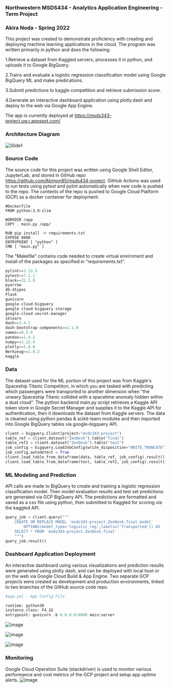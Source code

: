 ### Northwestern MSDS434 - Analytics Application Engineering - Term Project
### Akira Noda - Spring 2022

This project was created to demonstrate proficiency with creating and deploying machine learning applications in the cloud. The program was written primarily in python and does the following:

1.Retrieve a dataset from Kaggled servers, processes it in python, and uploads it to Google BigQuery.

2.Trains and evaluate a logistic regression classification model using Google BigQuery ML and make predications.

3.Submit predictions to kaggle competition and retrieve submission score.

4.Generate an interactive dashboard application using plotly.dash and deploy to the web via Google App Engine.

The app is currently deployed at https://msds343-project.uw.r.appspot.com/

### **Architecture Diagram**

![Slide1](https://user-images.githubusercontent.com/103208143/172032753-2421dbfd-ecac-4a04-aba4-522c55bd4ce6.JPG)

### **Source Code**
The source code for this project was written using Google Shell Editor, JupyterLab, and stored in GitHub repo https://github.com/Akimon85/msds434-project. GitHub Actions was used to run tests using pytest and pylint automatically when new code is pushed to the repo. The contents of the repo is pushed to Google Cloud Platform (GCP) as a docker container for deployment.
```docker
#Dockerfile
FROM python:3.9-slim

WORKDIR /app
COPY . main.py /app/

RUN pip install -r requirements.txt
EXPOSE 8080
ENTRYPOINT [ "python" ]
CMD [ "main.py" ]
```
The "Makefile" contains code needed to create virtual envirnment and install of the packages as specified in "requirements.txt".

```python
pylint==2.13.5
pytest==7.1.1
black==22.3.0
pyarrow
db-dtypes
Flask
gunicorn
google-cloud-bigquery
google-cloud-bigquery-storage
google-cloud-secret-manager
sklearn
dash==2.4.1
dash-bootstrap-components==1.1.0
names==0.3.0
pandas==1.4.2
numpy==1.22.4
plotly==5.8.0
Werkzeug==2.0.3
kaggle
```

### **Data**
The dataset used for the ML portion of this project was from Kaggle's Spaceship Titanic Competiton, in which you are tasked with predicting which passengers were transported to another dimension when "the unwary Spaceship Titanic collided with a spacetime anomaly hidden within a dust cloud". The python backend main.py script retrieves a Kaggle API token store in Google Secret Manager and supplies it to the Kaggle API for authentication, then it downloads the dataset from Kaggle servers. The data is cleaned using python pandas & scikit-learn modules and then imported into Google BigQuery tables via google-bigquery API.
```python
client = bigquery.Client(project="msds343-project")
table_ref = client.dataset("ZenDesk").table("final")
table_ref2 = client.dataset("ZenDesk").table("test")
job_config = bigquery.LoadJobConfig(write_disposition="WRITE_TRUNCATE")
job_config.autodetect = True
client.load_table_from_dataframe(data, table_ref, job_config).result()
client.load_table_from_dataframe(test, table_ref2, job_config).result()
```

### **ML Modeling and Prediction**
API calls are made to BigQuery to create and training a logistic regression classification model. Then model evaluation results and test set predictions are generated via GCP BigQuery API. The predictions are formatted and saved as a csv file using python, then submitted to Kaggled for scoring via the kaggled API.
```python
query_job = client.query("""
    CREATE OR REPLACE MODEL `msds343-project.ZenDesk.final_model`
        OPTIONS(model_type='logistic_reg',labels=['Transported']) AS
    SELECT * FROM `msds343-project.ZenDesk.final`
    """)
query_job.result()
```
### **Dashboard Application Deployment**
An interactive dashboard using various visualizations and prediction results were generated using plotly dash, and can be deployed with local host or on the web via Google Cloud Build & App Engine. Two separate GCP projects were created as development and production environments, linked to two branches of the GitHub source code repo. 
```python
#app.yml - App Config File

runtime: python39
instance_class: F4_1G
entrypoint: gunicorn -b 0.0.0.0:8080 main:server
```
![image](https://user-images.githubusercontent.com/103208143/172066428-07868c67-d14b-4ba9-af5f-acfe3716a70b.png)

![image](https://user-images.githubusercontent.com/103208143/172066449-f53159cc-0dd5-4e50-9dc0-1c041744c99c.png)

![image](https://user-images.githubusercontent.com/103208143/172066466-de7e0955-24fd-4297-a630-f6c89f2fb1c2.png)

### **Monitoring**

Google Cloud Operation Suite (stackdriver) is used to monitor various performance and cost metrics of the GCP project and setup app uptime alerts.
![image](https://user-images.githubusercontent.com/103208143/172067533-cf5f6975-697b-48f7-b255-662c2b3f7fce.png)

